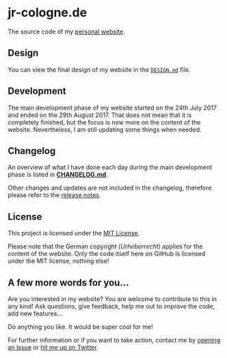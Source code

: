 # jr-cologne.de

The source code of my [personal website](https://jr-cologne.de/).

## Design

You can view the final design of my website in the [`DESIGN.md`](https://github.com/jr-cologne/jr-cologne.de/blob/master/DESIGN.md) file.

## Development

The main development phase of my website started on the 24th July 2017 and ended on the 29th August 2017. That does not mean that it is completely finished, but the focus is now more on the content of the website.
Nevertheless, I am still updating some things when needed.

## Changelog

An overview of what I have done each day during the main development phase is listed in [**CHANGELOG.md**](https://github.com/jr-cologne/jr-cologne.de/blob/master/CHANGELOG.md).

Other changes and updates are not included in the changelog, therefore please refer to the [release notes](https://github.com/jr-cologne/jr-cologne.de/releases).

## License

This project is licensed under the [MIT License](https://github.com/jr-cologne/jr-cologne.de/blob/master/LICENSE).

Please note that the German copyright (*Urheberrecht*) applies for the content of the website. Only the code itself here on GitHub is licensed under the MIT license, nothing else!

## A few more words for you...

Are you interested in my website? You are welcome to contribute to this in any kind!
Ask questions, give feedback, help me out to improve the code, add new features...

Do anything you like. It would be super cool for me!

For further information or if you want to take action, contact me by [opening an Issue](https://github.com/jr-cologne/jr-cologne.de/issues/new) or [hit me up on Twitter](https://twitter.com/jrcologne).
